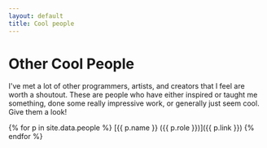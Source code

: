 ```yaml
---
layout: default
title: Cool people
---
```

# Other Cool People
I've met a lot of other programmers, artists, and creators that I feel are worth a shoutout. These are people who have either inspired or taught me something, done some really impressive work, or generally just seem cool. Give them a look!

{% for p in site.data.people %}
[{{ p.name }} ({{ p.role }})]({{ p.link }})
{% endfor %}
